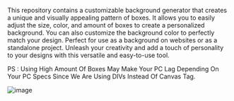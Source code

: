 This repository contains a customizable background generator that creates a unique and visually appealing pattern of boxes. It allows you to easily adjust the size, color, and amount of boxes to create a personalized background. You can also customize the background color to perfectly match your design. Perfect for use as a background on websites or as a standalone project. Unleash your creativity and add a touch of personality to your designs with this versatile and easy-to-use tool.

PS : Using High Amount Of Boxes May Make Your PC Lag Depending On Your PC Specs Since We Are Using DIVs Instead Of Canvas Tag.

![image](https://user-images.githubusercontent.com/70460152/212817151-64f83ebc-7630-4516-81c6-9956088b4702.png)
